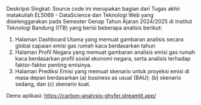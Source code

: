 Deskripsi Singkat:
Source code ini merupakan bagian dari Tugas akhir matakuliah EL5069 - DataScience dan Teknologi Web yang diselenggarakan pada Semester Genap Tahun Ajaran 2024/2025 di Institut Teknologi Bandung (ITB) yang berisi beberapa analisis berikut:
1) Halaman Dashboard Utama yang memuat gambaran analisis secara global capaian emisi gas rumah kaca berdasarkan tahun
2) Halaman Profil Negara yang memuat gambaran analisis emisi gas rumah kaca berdasarkan profil sosial ekonomi negara, serta analisis terhadap faktor-faktor penting emisinya.
3) Halaman Prediksi Emisi yang memuat skenario untuk proyeksi emisi di masa depan berdasarkan (a) business as usual (BAU); (b) skenario sedang, dan (c) skenario kuat.

Demo aplikasi:
https://carbon-analysis-ghyfer.streamlit.app/
